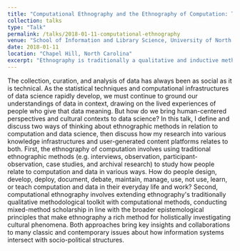 ```yaml
---
title: "Computational Ethnography and the Ethnography of Computation: The Case for Context"
collection: talks
type: "Talk"
permalink: /talks/2018-01-11-computational-ethnography
venue: "School of Information and Library Science, University of North Carolina at Chapel Hill"
date: 2018-01-11
location: "Chapel Hill, North Carolina"
excerpt: "Ethnography is traditionally a qualitative and inductive methodology that is now widely used to holistically investigate people's lived experiences in and across cultures. In this talk, I define and discuss two ways of thinking about the role of ethnographic methods around computation, then discuss how my research relates to both."
---
```

The collection, curation, and analysis of data has always been as social as it is technical. As the statistical techniques and computational infrastructures of data science rapidly develop, we must continue to ground our understandings of data in context, drawing on the lived experiences of people who give that data meaning. But how do we bring human-centered perspectives and cultural contexts to data science? In this talk, I define and discuss two ways of thinking about ethnographic methods in relation to computation and data science, then discuss how my research into various knowledge infrastructures and user-generated content platforms relates to both. First, the ethnography of computation involves using traditional ethnographic methods (e.g. interviews, observation, participant-observation, case studies, and archival research) to study how people relate to computation and data in various ways. How do people design, develop, deploy, document, debate, maintain, manage, use, not use, learn, or teach computation and data in their everyday life and work? Second, computational ethnography involves extending ethnography's traditionally qualitative methodological toolkit with computational methods, conducting mixed-method scholarship in line with the broader epistemological principles that make ethnography a rich method for holistically investigating cultural phenomena. Both approaches bring key insights and collaborations to many classic and contemporary issues about how information systems intersect with socio-political structures.
